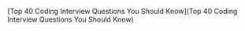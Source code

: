 [Top 40 Coding Interview Questions You Should Know](Top 40 Coding Interview Questions You Should Know)
